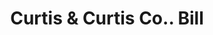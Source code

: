---
doi: 10.7916/D8DZ1MBQ
date_other: '1900'
date_other_textual: 1900-1909
form: printed ephemera
genre:
- Invoices
name:
- Curtis & Curtis Co.
object_in_context_url: https://biggert.cul.columbia.edu/items/view/ave_biggert_00055
subject_hierarchical_geographic:
- Bridgeport, Connecticut, United States
subject_name:
- Curtis & Curtis Co.
title: Curtis & Curtis Co.. Bill
sort_title: Curtis & Curtis Co.. Bill
call_number: ave_biggert_00055
coordinates:
- 41.186388888888885,-73.19555555555556
pid: ave_biggert_00055
identifiers: ave_biggert_00055
thumbnail: https://derivativo-1.library.columbia.edu/iiif/2/ldpd:342938/full/!256,256/0/native.jpg
permalink: /biggert/ave_biggert_00055/
layout: iiif-image-page
---